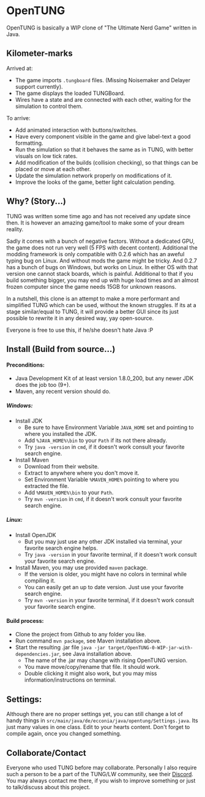 # OpenTUNG

OpenTUNG is basically a WIP clone of "The Ultimate Nerd Game" written in Java.

## Kilometer-marks

Arrived at:
- The game imports `.tungboard` files. (Missing Noisemaker and Delayer support currently).
- The game displays the loaded TUNGBoard.
- Wires have a state and are connected with each other, waiting for the simulation to control them.

To arrive:
- Add animated interaction with buttons/switches.
- Have every component visible in the game and give label-text a good formatting.
- Run the simulation so that it behaves the same as in TUNG, with better visuals on low tick rates.
- Add modification of the builds (collision checking), so that things can be placed or move at each other.
- Update the simulation network properly on modifications of it.
- Improve the looks of the game, better light calculation pending.

## Why? (Story...)

TUNG was written some time ago and has not received any update since then.
It is however an amazing game/tool to make some of your dream reality.

Sadly it comes with a bunch of negative factors.
Without a dedicated GPU, the game does not run very well (5 FPS with decent content).
Additional the modding framework is only compatible with 0.2.6 which has an aweful typing bug on Linux. And without mods the game might be tricky.
And 0.2.7 has a bunch of bugs on Windows, but works on Linux. In either OS with that version one cannot stack boards, which is painful.
Additional to that if you build something bigger, you may end up with huge load times and an almost frozen computer since the game needs 15GB for unknown reasons.

In a nutshell, this clone is an attempt to make a more performant and simplified TUNG which can be used, without the known struggles.
If its at a stage similar/equal to TUNG, it will provide a better GUI since its just possible to rewrite it in any desired way, yay open-source.

Everyone is free to use this, if he/she doesn't hate Java :P

## Install (Build from source...)

#### Preconditions:

- Java Development Kit of at least version 1.8.0_200, but any newer JDK does the job too (9+).
- Maven, any recent version should do.

##### Windows:

- Install JDK
  - Be sure to have Environment Variable `JAVA_HOME` set and pointing to where you installed the JDK.
  - Add `%JAVA_HOME%\bin` to your `Path` if its not there already.
  - Try `java -version` in `cmd`, if it doesn't work consult your favorite search engine.
- Install Maven
  - Download from their website.
  - Extract to anywhere where you don't move it.
  - Set Environment Variable `%MAVEN_HOME%` pointing to where you extracted the file.
  - Add `%MAVEN_HOME%\bin` to your `Path`.
  - Try `mvn -version` in `cmd`, if it doesn't work consult your favorite search engine.

##### Linux:

- Install OpenJDK
  - But you may just use any other JDK installed via terminal, your favorite search engine helps.
  - Try `java -version` in your favorite terminal, if it doesn't work consult your favorite search engine.
- Install Maven, you may use provided `maven` package.
  - If the version is older, you might have no colors in terminal while compiling it.
  - You can easily get an up to date version. Just use your favorite search engine.
  - Try `mvn -version` in your favorite terminal, if it doesn't work consult your favorite search engine.

#### Build process:

- Clone the project from Github to any folder you like.
- Run command `mvn package`, see Maven installation above.
- Start the resulting .jar file `java -jar target/OpenTUNG-0-WIP-jar-with-dependencies.jar`, see Java installation above.
  - The name of the .jar may change with rising OpenTUNG version.
  - You mave move/copy/rename that file. It should work.
  - Double clicking it might also work, but you may miss information/instructions on terminal.

## Settings:

Although there are no proper settings yet, you can still change a lot of handy things in `src/main/java/de/ecconia/java/opentung/Settings.java`. Its just many values in one class. Edit to your hearts content.
Don't forget to compile again, once you changed something.

## Collaborate/Contact

Everyone who used TUNG before may collaborate. Personally I also require such a person to be a part of the TUNG/LW community, see their [Discord](https://discord.gg/C5Qkk53). You may always contact me there, if you wish to improve something or just to talk/discuss about this project.
